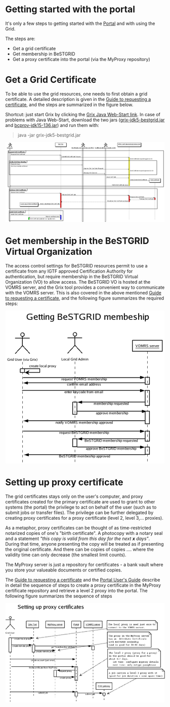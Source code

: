 # Getting started with the portal

It's only a few steps to getting started with the [Portal](https://ngportal.canterbury.ac.nz/gridsphere/gridsphere) and with using the Grid.

The steps are:

- Get a grid certificate
- Get membership in BeSTGRID
- Get a proxy certificate into the portal (via the MyProxy repository)

# Get a Grid Certificate

To be able to use the grid resources, one needs to first obtain a grid certificate.  A detailed description is given in the [Guide to requesting a certificate](http://ngportal.canterbury.ac.nz/certuserguide.html), and the steps are summarized in the figure below.

Shortcut: just start Grix by clicking the [Grix Java Web-Start link](http://ngportal.canterbury.ac.nz/grid/grix-jdk5-bestgrid.jnlp).  In case of problems with Java Web-Start, download the two jars ([grix-jdk5-bestgrid.jar](http://ngportal.canterbury.ac.nz/grid/grix-jdk5-bestgrid.jar) and [bcprov-jdk15-136.jar](http://ngportal.canterbury.ac.nz/grid/bcprov-jdk15-136.jar)) and run them with:

>  java -jar grix-jdk5-bestgrid.jar

![Getting-certificate.png](./attachments/Getting-certificate.png)
# Get membership in the BeSTGRID Virtual Organization

The access control settings for BeSTGRID resources permit to use a certificate from any IGTF approved Certification Authority for authentication, but require membership in the BeSTGRID Virtual Organization (VO) to allow access.  The BeSTGRID VO is hosted at the VOMRS server, and the Grix tool provides a convenient way to communicate with the VOMRS server.  This is also covered in the above mentioned [Guide to requesting a certificate](http://ngportal.canterbury.ac.nz/certuserguide.html), and the following figure summarizes the required steps:

![Vomrs-membership.png](./attachments/Vomrs-membership.png)
# Setting up proxy certificate

The grid certificates stays only on the user's computer, and proxy certificates created for the primary certificate are used to grant to other systems (the portal) the privilege to act on behalf of the user (such as to submit jobs or transfer files).  The privilege can be further delegated by creating proxy certificates for a proxy certificate (level 2, level 3,... proxies).

As a metaphor, proxy certificates can be thought of  as time-restricted notarized copies of one's "birth certificate".  A photocopy with a notary seal and a statement *"this copy is valid from this day for the next ****x**** days"*.  During that time, anyone presenting the copy will be treated as if presenting the original certificate.  And there can be copies of copies .... where the validity time can only decrease (the smallest limit counts).

The MyProxy server is just a repository for certificates - a bank vault where you store your valueable documents or certified copies.

The [Guide to requesting a certificate](http://ngportal.canterbury.ac.nz/certuserguide.html) and the [Portal User's Guide](http://ngportal.canterbury.ac.nz/portaluserguide.html) describe in detail the sequence of steps to create a proxy certificate in the MyProxy certificate repository and retrieve a level 2 proxy into the portal.  The following figure summarizes the sequence of steps

![Proxy-certificates.png](./attachments/Proxy-certificates.png)